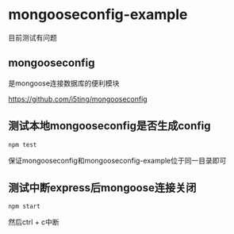 # mongooseconfig-example

目前测试有问题

## mongooseconfig

是mongoose连接数据库的便利模块

https://github.com/i5ting/mongooseconfig

## 测试本地mongooseconfig是否生成config

```
npm test
```

保证mongooseconfig和mongooseconfig-example位于同一目录即可

## 测试中断express后mongoose连接关闭

```
npm start
```

然后ctrl + c中断

